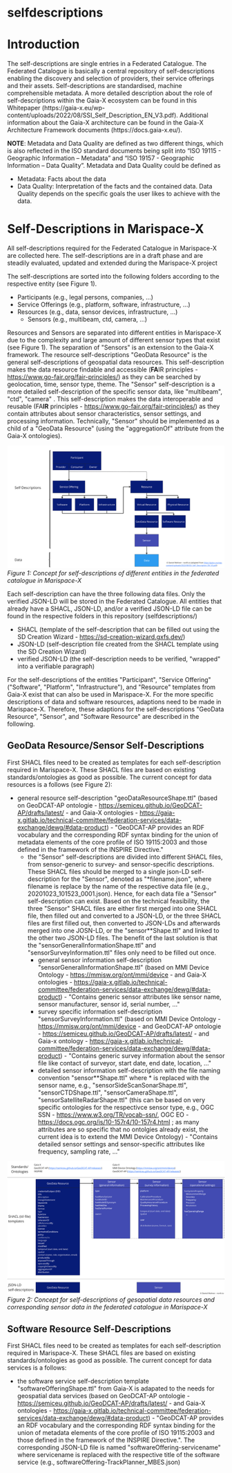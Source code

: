 # selfdescriptions

<h1>Introduction</h1>
The self-descriptions are single entries in a Federated Catalogue. The Federated Catalogue is basically a central repository of self-descriptions enabling the discovery and selection of providers, their service offerings and their assets. Self-descriptions are standardised, machine comprehensible metadata. A more detailed description about the role of self-descriptions within the Gaia-X ecosystem can be found in this Whitepaper (https://gaia-x.eu/wp-content/uploads/2022/08/SSI_Self_Description_EN_V3.pdf). Additional information about the Gaia-X architecture can be found in the Gaia-X Architecture Framework documents (https://docs.gaia-x.eu/).

**NOTE**: Metadata and Data Quality are defined as two different things, which is also reflected in the ISO standard documents being split into “ISO 19115 - Geographic Information – Metadata” and “ISO 19157 - Geographic Information – Data Quality”. Metadata and Data Quality could be defined as
- Metadata: Facts about the data
- Data Quality: Interpretation of the facts and the contained data. Data Quality depends on the specific goals the user likes to achieve with the data.

<h1>Self-Descriptions in Marispace-X</h1>
All self-descriptions required for the Federated Catalogue in Marispace-X are collected here. The self-descriptions are in a draft phase and are steadily evaluated, updated and extended during the Marispace-X project

The self-descriptions are sorted into the following folders according to the respective entity (see Figure 1).
- Participants (e.g., legal persons, companies, ...)
- Service Offerings (e.g., platform, software, infrastructure, ...)
- Resources (e.g., data, sensor devices, infrastructure, ...)
  - Sensors (e.g., multibeam, ctd, camera, ...)

Resources and Sensors are separated into different entities in Marispace-X due to the complexity and large amount of different sensor types that exist (see Figure 1). The separation of "Sensors" is an extension to the Gaia-X framework. The resource self-descriptions "GeoData Resource" is the general self-descriptions of geospatial data resources. This self-description makes the data resource findable and accessible (**FA**IR principles - https://www.go-fair.org/fair-principles/) as they can be searched by geolocation, time, sensor type, theme. The "Sensor" self-description is a more detailed self-description of the specific sensor data, like "multibeam", "ctd", "camera" . This self-description makes the data interoperable and reusable (FA**IR** principles - https://www.go-fair.org/fair-principles/) as they contain attributes about sensor characteristics, sensor settings, and processing information. Technically, "Sensor" should be implemented as a child of a "GeoData Resource" (using the "aggregationOf" attribute from the Gaia-X ontologies).

![alt TEST](figures/Marispace-X-Concept_self_descriptions.jpg)
*Figure 1: Concept for self-descriptions of different entities in the federated catalogue in Marispace-X*

Each self-description can have the three following data files. Only the verified JSON-LD will be stored in the Federated Catalogue. All entities that already have a SHACL, JSON-LD, and/or a verified JSON-LD file can be found in the respective folders in this repository (selfdescriptions/)
- SHACL (template of the self-description that can be filled out using the SD Creation Wizard - https://sd-creation-wizard.gxfs.dev/)
- JSON-LD (self-description file created from the SHACL template using the SD Creation Wizard)
- verified JSON-LD (the self-description needs to be verified, "wrapped" into a verifiable paragraph)

For the self-descriptions of the entities "Participant", "Service Offering" ("Software", "Platform", "Infrastructure"), and "Resource" templates from Gaia-X exist that can also be used in Marispace-X. For the more specific descriptions of data and software resources, adaptions need to be made in Marispace-X. Therefore, these adaptions for the self-descriptions "GeoData Resource", "Sensor", and "Software  Resource" are described in the following.

<h2>GeoData Resource/Sensor Self-Descriptions</h2>
First SHACL files need to be created as templates for each self-description required in Marispace-X. These SHACL files are based on existing standards/ontologies as good as possible.
The current concept for data resources is a follows (see Figure 2):

- general resource self-description "geoDataResourceShape.ttl" (based on GeoDCAT-AP ontologie - https://semiceu.github.io/GeoDCAT-AP/drafts/latest/ - and Gaia-X ontologies - https://gaia-x.gitlab.io/technical-committee/federation-services/data-exchange/dewg/#data-product) - "GeoDCAT-AP provides an RDF vocabulary and the corresponding RDF syntax binding for the union of metadata elements of the core profile of ISO 19115:2003 and those defined in the framework of the INSPIRE Directive."
  - the "Sensor" self-descriptions are divided into different SHACL files, from sensor-generic to survey- and sensor-specific descriptions. These SHACL files should be merged to a single json-LD self-description for the "Sensor", denoted as "*filename.json", where filename is replace by the name of the respective data file (e.g., 20201023_101523_0001.json). Hence, for each data file a "Sensor" self-description can exist. Based on the technical feasibility, the three "Sensor" SHACL files are either first merged into one SHACL file, then filled out and converted to a JSON-LD, or the three SHACL files are first filled out, then converted to JSON-LDs and afterwards merged into one JOSN-LD, or the "sensor**Shape.ttl" and linked to the other two JSON-LD files. The benefit of the last solution is that the "sensorGeneralInformationShape.ttl" and "sensorSurveyInformation.ttl" files only need to be filled out once.
    - general sensor information self-description "sensorGeneralInformationShape.ttl" (based on MMI Device Ontology - https://mmisw.org/ont/mmi/device - and Gaia-X ontologies - https://gaia-x.gitlab.io/technical-committee/federation-services/data-exchange/dewg/#data-product) - "Contains generic sensor attributes like sensor name, sensor manufacturer, sensor id, serial number, ..."
    - survey specific information self-description "sensorSurveyInformation.ttl" (based on MMI Device Ontology - https://mmisw.org/ont/mmi/device - and GeoDCAT-AP ontologie - https://semiceu.github.io/GeoDCAT-AP/drafts/latest/ - and Gaia-x ontology - https://gaia-x.gitlab.io/technical-committee/federation-services/data-exchange/dewg/#data-product) - "Contains generic survey information about the sensor file like contact of surveyor, start date, end date, location, ..."
    - detailed sensor information self-description with the file naming convention "sensor**Shape.ttl" where * is replaced with the sensor name, e.g., "sensorSideScanSonarShape.ttl", "sensorCTDShape.ttl", "sensorCameraShape.ttl", "sensorSatelliteRadarShape.ttl" (this can be based on very specific ontologies for the respectivce sensor type, e.g., OGC SSN - https://www.w3.org/TR/vocab-ssn/, OGC EO - https://docs.ogc.org/is/10-157r4/10-157r4.html ; as many attributes are so specific that no ontolgies already exist, the current idea is to extend the MMI Device Ontology) - "Contains detailed sensor settings and sensor-specific attributes like frequency, sampling rate, ..."
   
![alt TEST](figures/Marispace-X-Concept_self_descriptions_2.jpg)
*Figure 2: Concept for self-descriptions of gesopatial data resources and corresponding sensor data in the federated catalogue in Marispace-X*


<h2>Software Resource Self-Descriptions</h2>
First SHACL files need to be created as templates for each self-description required in Marispace-X. These SHACL files are based on existing standards/ontologies as good as possible.
The current concept for data services is a follows:

- the software service self-description template "softwareOfferingShape.ttl" from Gaia-X is adapated to the needs for geospatial data services (based on GeoDCAT-AP ontologie - https://semiceu.github.io/GeoDCAT-AP/drafts/latest/ - and Gaia-X ontologies - https://gaia-x.gitlab.io/technical-committee/federation-services/data-exchange/dewg/#data-product) - "GeoDCAT-AP provides an RDF vocabulary and the corresponding RDF syntax binding for the union of metadata elements of the core profile of ISO 19115:2003 and those defined in the framework of the INSPIRE Directive.". The corresponding JSON-LD file is named "softwareOffering-servicename" where servicename is replaced with the respective title of the software service (e.g., softwareOffering-TrackPlanner_MBES.json)
